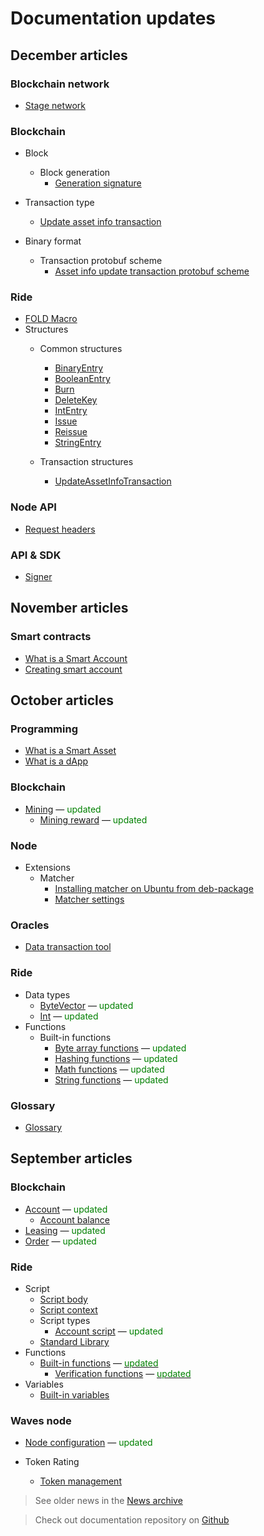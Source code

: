 # Documentation updates

## December articles

### Blockchain network

* [Stage network](blockchain/blockchain-network/stage-network)

### Blockchain

* Block
  * Block generation
    * [Generation signature](blockchain/block/block-generation/generation-signature)

* Transaction type
  * [Update asset info transaction](blockchain/transaction-type/update-asset-info-transaction)

* Binary format
  * Transaction protobuf scheme
    * [Asset info update transaction protobuf scheme](blockchain/binary-format/transaction-protobuf-scheme/update-asset-info-transaction-protobuf-scheme)

### Ride

* [FOLD<N> Macro](ride/fold-macro)
* Structures
  * Common structures
    * [BinaryEntry](ride/structures/common-structures/binary-entry)
    * [BooleanEntry](ride/structures/common-structures/boolean-entry)
    * [Burn](ride/structures/common-structures/burn)
    * [DeleteKey](ride/structures/common-structures/delete-key)
    * [IntEntry](ride/structures/common-structures/int-entry)
    * [Issue](ride/structures/common-structures/issue)
    * [Reissue](ride/structures/common-structures/reissue)
    * [StringEntry](ride/structures/common-structures/string-entry)

  * Transaction structures
    * [UpdateAssetInfoTransaction](ride/structures/transaction-structures/update-asset-info-transaction)

### Node API

* [Request headers](waves-node/node-api/headers)

### API & SDK

* [Signer](/en/building-apps/waves-api-and-sdk/client-libraries/signer)

## November articles

### Smart contracts

* [What is a Smart Account](smart-contracts/what-is-smart-account)
* [Creating smart account](smart-contracts/how-to-create-smart-account)

## October articles

### Programming

* [What is a Smart Asset](smart-contracts/what-is-smart-asset)
* [What is a dApp](smart-contracts/what-is-a-dapp)

### Blockchain

* [Mining](blockchain/mining) — <span style="color:green">updated</span>
  * [Mining reward](blockchain/mining/mining-reward) — <span style="color:green">updated</span>

### Node

* Extensions
  * Matcher
    * [Installing matcher on Ubuntu from deb-package](/en/waves-node/extensions/matcher/matcher-install-ubuntu-deb)
    * [Matcher settings](/en/waves-node/extensions/matcher/matcher-settings)

### Oracles

* [Data transaction tool](waves-oracles/data-transaction-tool)

### Ride

* Data types
  * [ByteVector](ride/data-types/byte-vector) — <span style="color:green">updated</span>
  * [Int](ride/data-types/int) — <span style="color:green">updated</span>
* Functions
  * Built-in functions
    * [Byte array functions](ride/functions/built-in-functions/byte-array-functions) — <span style="color:green">updated</span>
    * [Hashing functions](ride/functions/built-in-functions/hashing-functions) — <span style="color:green">updated</span>
    * [Math functions](ride/functions/built-in-functions/math-functions) — <span style="color:green">updated</span>
    * [String functions](ride/functions/built-in-functions/string-functions) — <span style="color:green">updated</span>

### Glossary

* [Glossary](glossary/glossary)

## September articles

### Blockchain

* [Account](blockchain/account) — <span style="color:green">updated</span>
  * [Account balance](blockchain/account/account-balance)
* [Leasing](blockchain/leasing) — <span style="color:green">updated</span>
* [Order](blockchain/order) — <span style="color:green">updated</span>

### Ride

* Script
  * [Script body](ride/script/script-body)
  * [Script context](ride/script/script-context)
  * Script types
    * [Account script](ride/script/script-types/account-script) — <span style="color:green">updated</span>
  * [Standard Library](ride/script/standard-library)
* Functions
  * [Built-in functions](ride/functions/built-in-functions) — [<span style="color:green">updated</span>](https://github.com/wavesplatform/waves-documentation/commit/b9c34cc7a7c0f540a2e41be8592233e1903da0d2#diff-b3344cfde38b2228710ac8c6a652a56d)
    * [Verification functions](ride/functions/built-in-functions/verification-functions) — [<span style="color:green">updated</span>](https://github.com/wavesplatform/waves-documentation/commit/de148968d16389068ce77865bcc3a482eb3fb9b5?diff=unified#diff-7d8db406e747ac90ad2ed0ae321fc5fe)
* Variables
  * [Built-in variables](ride/variables/built-in-variables)

### Waves node

* [Node configuration](waves-node/node-configuration) — <span style="color:green">updated</span>

* Token Rating
  * [Token management](waves-token-rating/token-management)

> See older news in the [News archive](miscellaneous/news-archive)

> Check out documentation repository on [Github](https://github.com/wavesplatform/waves-documentation)
